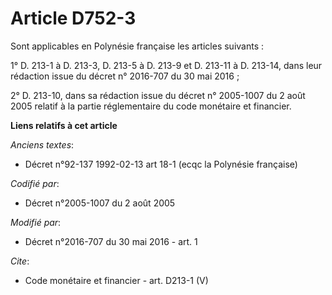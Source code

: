 # Article D752-3

Sont applicables en Polynésie française les articles suivants : 

1° D. 213-1 à D. 213-3, D. 213-5 à D. 213-9 et D. 213-11 à D. 213-14, dans leur rédaction issue du décret n° 2016-707 du 30
mai 2016 ; 

2° D. 213-10, dans sa rédaction issue du décret n° 2005-1007 du 2 août 2005 relatif à la partie réglementaire du code
monétaire et financier.

**Liens relatifs à cet article**

_Anciens textes_:

  - Décret n°92-137 1992-02-13 art 18-1 (ecqc la Polynésie française)

_Codifié par_:

  - Décret n°2005-1007 du 2 août 2005

_Modifié par_:

  - Décret n°2016-707 du 30 mai 2016 - art. 1

_Cite_:

  - Code monétaire et financier - art. D213-1 (V)
